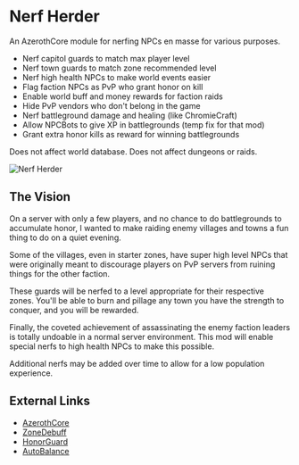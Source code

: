 # Nerf Herder

An AzerothCore module for nerfing NPCs en masse for various purposes.

- Nerf capitol guards to match max player level
- Nerf town guards to match zone recommended level
- Nerf high health NPCs to make world events easier
- Flag faction NPCs as PvP who grant honor on kill
- Enable world buff and money rewards for faction raids
- Hide PvP vendors who don't belong in the game
- Nerf battleground damage and healing (like ChromieCraft)
- Allow NPCBots to give XP in battlegrounds (temp fix for that mod)
- Grant extra honor kills as reward for winning battlegrounds

Does not affect world database.  Does not affect dungeons or raids.

![Nerf Herder](https://i.imgur.com/gbW2964.jpg)

## The Vision

On a server with only a few players, and no chance to do battlegrounds to accumulate honor, I wanted to make raiding enemy villages and towns a fun thing to do on a quiet evening.

Some of the villages, even in starter zones, have super high level NPCs that were originally meant to discourage players on PvP servers from ruining things for the other faction.

These guards will be nerfed to a level appropriate for their respective zones.  You'll be able to burn and pillage any town you have the strength to conquer, and you will be rewarded.

Finally, the coveted achievement of assassinating the enemy faction leaders is totally undoable in a normal server environment.  This mod will enable special nerfs to high health NPCs to make this possible.

Additional nerfs may be added over time to allow for a low population experience.

## External Links

- [AzerothCore](https://github.com/azerothcore/azerothcore-wotlk)
- [ZoneDebuff](https://github.com/55Honey/Acore_ZoneDebuff/blob/master/zoneDebuff.lua)
- [HonorGuard](https://github.com/azerothcore/mod-gain-honor-guard)
- [AutoBalance](https://github.com/kjack9/mod-autobalance)